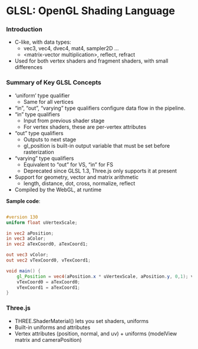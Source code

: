 # GLSL: OpenGL Shading Language

### Introduction
- C-like, with data types: 
	- vec3, vec4, dvec4, mat4, sampler2D ...
	- \<matrix-vector multiplication\>, reflect, refract
- Used for both vertex shaders and fragment shaders, with small differences

### Summary of Key GLSL Concepts
- ‘uniform’ type qualifier
	- Same for all vertices
- “in”, “out”, “varying” type qualifiers configure data flow in the pipeline.
- “in” type qualifiers
	- Input from previous shader stage
	- For vertex shaders, these are per-vertex attributes
- “out” type qualifiers
	- Outputs to next stage
	- gl_position is built-in output variable that must be set before rasterization
- “varying” type qualifiers
	- Equivalent to “out” for VS, “in” for FS
	- Deprecated since GLSL 1.3, Three.js only supports it at present
- Support for geometry, vector and matrix arithmetic
	- length, distance, dot, cross, normalize, reflect
- Compiled by the WebGL, at runtime

__Sample code__:
```glsl

#version 130
uniform float uVertexScale;

in vec2 aPosition;
in vec3 aColor;
in vec2 aTexCoord0, aTexCoord1;

out vec3 vColor;
out vec2 vTexCoord0, vTexCoord1;

void main() {
	gl_Position = vec4(aPosition.x * uVertexScale, aPosition.y, 0,1); vColor = aColor;
	vTexCoord0 = aTexCoord0;
	vTexCoord1 = aTexCoord1;
} 
```

### Three.js
- THREE.ShaderMaterial() lets you set shaders, uniforms
- Built-in uniforms and attributes
- Vertex attributes (position, normal, and uv) + uniforms (modelView matrix and cameraPosition)
